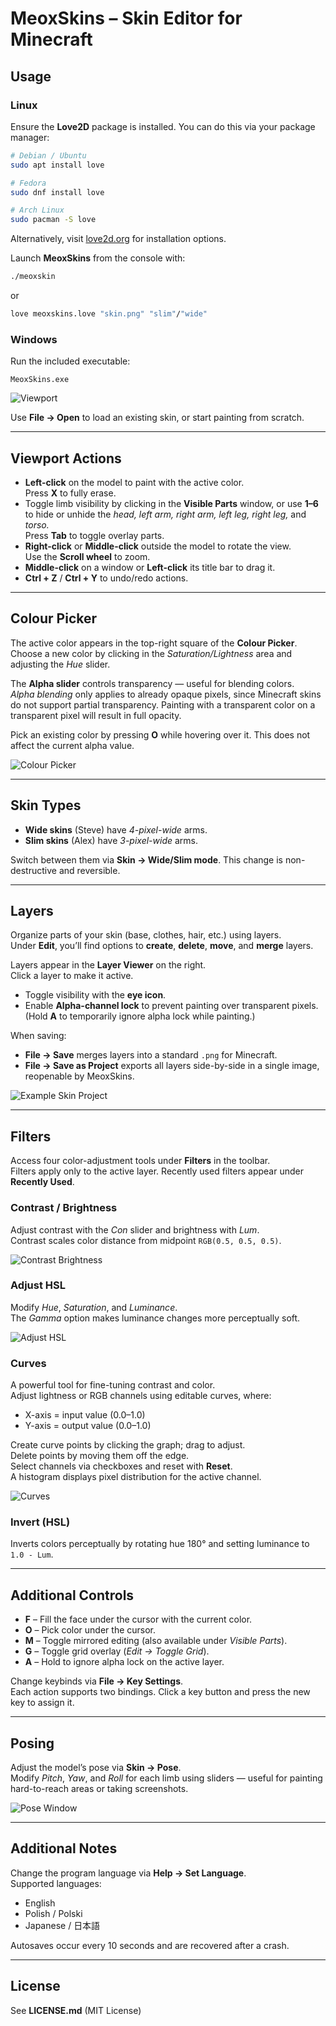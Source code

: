 # MeoxSkins – Skin Editor for Minecraft

## Usage

### Linux
Ensure the **Love2D** package is installed. You can do this via your package manager:

```bash
# Debian / Ubuntu
sudo apt install love

# Fedora
sudo dnf install love

# Arch Linux
sudo pacman -S love
```

Alternatively, visit [love2d.org](https://love2d.org/) for installation options.

Launch **MeoxSkins** from the console with:
```bash
./meoxskin
```
or
```bash
love meoxskins.love "skin.png" "slim"/"wide"
```

### Windows
Run the included executable:
```
MeoxSkins.exe
```

![Viewport](docs/screenshot.png)

Use **File → Open** to load an existing skin, or start painting from scratch.

---

## Viewport Actions

- **Left-click** on the model to paint with the active color.  
  Press **X** to fully erase.  
- Toggle limb visibility by clicking in the **Visible Parts** window, or use **1–6** to hide or unhide the *head, left arm, right arm, left leg, right leg,* and *torso.*  
  Press **Tab** to toggle overlay parts.  
- **Right-click** or **Middle-click** outside the model to rotate the view.  
  Use the **Scroll wheel** to zoom.  
- **Middle-click** on a window or **Left-click** its title bar to drag it.  
- **Ctrl + Z** / **Ctrl + Y** to undo/redo actions.

---

## Colour Picker

The active color appears in the top-right square of the **Colour Picker**.  
Choose a new color by clicking in the *Saturation/Lightness* area and adjusting the *Hue* slider.

The **Alpha slider** controls transparency — useful for blending colors.  
*Alpha blending* only applies to already opaque pixels, since Minecraft skins do not support partial transparency. Painting with a transparent color on a transparent pixel will result in full opacity.

Pick an existing color by pressing **O** while hovering over it. This does not affect the current alpha value.

![Colour Picker](docs/picker.png)

---

## Skin Types

- **Wide skins** (Steve) have *4-pixel-wide* arms.  
- **Slim skins** (Alex) have *3-pixel-wide* arms.  

Switch between them via **Skin → Wide/Slim mode**. This change is non-destructive and reversible.

---

## Layers

Organize parts of your skin (base, clothes, hair, etc.) using layers.  
Under **Edit**, you’ll find options to **create**, **delete**, **move**, and **merge** layers.

Layers appear in the **Layer Viewer** on the right.  
Click a layer to make it active.

- Toggle visibility with the **eye icon**.  
- Enable **Alpha-channel lock** to prevent painting over transparent pixels.  
  (Hold **A** to temporarily ignore alpha lock while painting.)

When saving:
- **File → Save** merges layers into a standard `.png` for Minecraft.  
- **File → Save as Project** exports all layers side-by-side in a single image, reopenable by MeoxSkins.

![Example Skin Project](docs/testskin.png)

---

## Filters

Access four color-adjustment tools under **Filters** in the toolbar.  
Filters apply only to the active layer. Recently used filters appear under **Recently Used**.

### Contrast / Brightness
Adjust contrast with the *Con* slider and brightness with *Lum*.  
Contrast scales color distance from midpoint `RGB(0.5, 0.5, 0.5)`.

![Contrast Brightness](docs/contrast.png)

### Adjust HSL
Modify *Hue*, *Saturation*, and *Luminance*.  
The *Gamma* option makes luminance changes more perceptually soft.

![Adjust HSL](docs/adjustHSL.png)

### Curves
A powerful tool for fine-tuning contrast and color.  
Adjust lightness or RGB channels using editable curves, where:
- X-axis = input value (0.0–1.0)  
- Y-axis = output value (0.0–1.0)

Create curve points by clicking the graph; drag to adjust.  
Delete points by moving them off the edge.  
Select channels via checkboxes and reset with **Reset**.  
A histogram displays pixel distribution for the active channel.

![Curves](docs/curves.png)

### Invert (HSL)
Inverts colors perceptually by rotating hue 180° and setting luminance to `1.0 - Lum`.

---

## Additional Controls

- **F** – Fill the face under the cursor with the current color.  
- **O** – Pick color under the cursor.  
- **M** – Toggle mirrored editing (also available under *Visible Parts*).  
- **G** – Toggle grid overlay (*Edit → Toggle Grid*).  
- **A** – Hold to ignore alpha lock on the active layer.  

Change keybinds via **File → Key Settings**.  
Each action supports two bindings. Click a key button and press the new key to assign it.

---

## Posing

Adjust the model’s pose via **Skin → Pose**.  
Modify *Pitch*, *Yaw*, and *Roll* for each limb using sliders — useful for painting hard-to-reach areas or taking screenshots.

![Pose Window](docs/pose.png)

---

## Additional Notes

Change the program language via **Help → Set Language**.  
Supported languages:
- English  
- Polish / Polski  
- Japanese / 日本語  

Autosaves occur every 10 seconds and are recovered after a crash.

---

## License

See **LICENSE.md** (MIT License)
